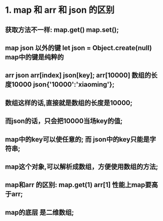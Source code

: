 # 1.   map 和 arr 和 json 的区别

## 	获取方法不一样:  map.get()    map.set();

## 	map   json 以外的键   let json = Object.create(null)   map中的键是纯粹的

## 	arr json arr[index]   json[key]; arr[10000]   数组的长度10000  json{'10000':'xiaoming'};

## 	数组这样的话,直接就是数组的长度是10000;

## 	而json的话，只会把10000当场key的值;

## 	

## 	map中的key可以使任意的;   而 json中的key只能是字符串;



## 	map这个对象,可以解析成数组，方便使用数组的方法;



## 	map和arr 的区别:   map.get(1)   arr[1]   性能上map要高于arr;



## 	map的底层 是二维数组;